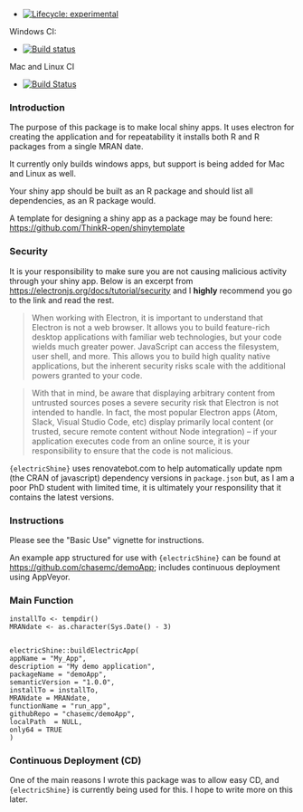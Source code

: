 
  - [![Lifecycle:
    experimental](https://img.shields.io/badge/lifecycle-experimental-orange.svg)](https://www.tidyverse.org/lifecycle/#experimental)

Windows CI:

  - [![Build
    status](https://ci.appveyor.com/api/projects/status/1l973ho8q4y03fnd/branch/master?svg=true)](https://ci.appveyor.com/project/chasemc/electricshine/branch/master)

Mac and Linux CI

  - [![Build
    Status](https://travis-ci.org/chasemc/electricShine.svg?branch=master)](https://travis-ci.org/chasemc/electricShine)


### Introduction

The purpose of this package is to make local shiny apps. It uses electron for creating the application and for repeatability it installs both R and R packages from a single MRAN date.

It currently only builds windows apps, but support is being added for Mac and Linux as well.

Your shiny app should be built as an R package and should list all dependencies, as an R package would. 

A template for designing a shiny app as a package may be found here: https://github.com/ThinkR-open/shinytemplate


### Security

It is your responsibility to make sure you are not causing malicious activity through your shiny app.
Below is an excerpt from https://electronjs.org/docs/tutorial/security and I **highly** recommend you go to the link and read the rest.



>When working with Electron, it is important to understand that Electron is not a web browser. It allows you to build feature-rich desktop applications with familiar web technologies, but your code wields much greater power. JavaScript can access the filesystem, user shell, and more. This allows you to build high quality native applications, but the inherent security risks scale with the additional powers granted to your code.

>With that in mind, be aware that displaying arbitrary content from untrusted sources poses a severe security risk that Electron is not intended to handle. In fact, the most popular Electron apps (Atom, Slack, Visual Studio Code, etc) display primarily local content (or trusted, secure remote content without Node integration) – if your application executes code from an online source, it is your responsibility to ensure that the code is not malicious.



`{electricShine}` uses renovatebot.com to help automatically update npm (the CRAN of javascript) dependency versions in `package.json` but, as I am a poor PhD student with limited time, it is ultimately your responsility that it contains the latest versions.



### Instructions


Please see the "Basic Use" vignette for instructions.

An example app structured for use with `{electricShine}` can be found at https://github.com/chasemc/demoApp; includes continuous deployment using AppVeyor.


### Main Function

```{r}
installTo <- tempdir()
MRANdate <- as.character(Sys.Date() - 3)


electricShine::buildElectricApp(
appName = "My_App",
description = "My demo application",
packageName = "demoApp",
semanticVersion = "1.0.0",
installTo = installTo,
MRANdate = MRANdate,
functionName = "run_app",
githubRepo = "chasemc/demoApp",
localPath  = NULL,
only64 = TRUE
)
```
  
  
  
### Continuous Deployment (CD)

One of the main reasons I wrote this package was to allow easy CD, and `{electricShine}` is currently being used for this. I hope to write more on this later. 
